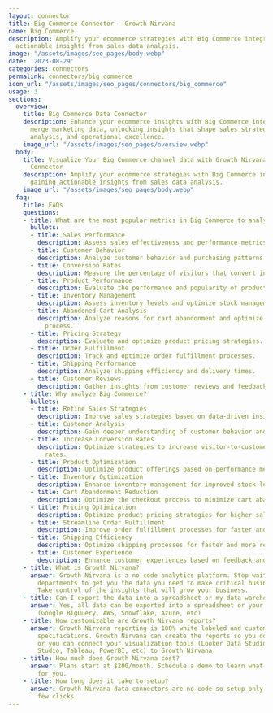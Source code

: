 ```yaml
---
layout: connector
title: Big Commerce Connector - Growth Nirvana
name: Big Commerce
description: Amplify your ecommerce strategies with Big Commerce integration, gaining
  actionable insights from sales data analysis.
image: "/assets/images/seo_pages/body.webp"
date: '2023-08-29'
categories: connectors
permalink: connectors/big_commerce
icon_url: "/assets/images/seo_pages/connectors/big_commerce"
usage: 3
sections:
  overview:
    title: Big Commerce Data Connector
    description: Enhance your ecommerce insights with Big Commerce integration. Seamlessly
      merge marketing data, unlocking insights that shape sales strategies, customer
      analysis, and operational excellence.
    image_url: "/assets/images/seo_pages/overview.webp"
  body:
    title: Visualize Your Big Commerce channel data with Growth Nirvana's Big Commerce
      Connector
    description: Amplify your ecommerce strategies with Big Commerce integration,
      gaining actionable insights from sales data analysis.
    image_url: "/assets/images/seo_pages/body.webp"
  faq:
    title: FAQs
    questions:
    - title: What are the most popular metrics in Big Commerce to analyze?
      bullets:
      - title: Sales Performance
        description: Assess sales effectiveness and performance metrics.
      - title: Customer Behavior
        description: Analyze customer behavior and purchasing patterns.
      - title: Conversion Rates
        description: Measure the percentage of visitors that convert into customers.
      - title: Product Performance
        description: Evaluate the performance and popularity of products.
      - title: Inventory Management
        description: Assess inventory levels and optimize stock management.
      - title: Abandoned Cart Analysis
        description: Analyze reasons for cart abandonment and optimize the checkout
          process.
      - title: Pricing Strategy
        description: Evaluate and optimize product pricing strategies.
      - title: Order Fulfillment
        description: Track and optimize order fulfillment processes.
      - title: Shipping Performance
        description: Analyze shipping efficiency and delivery times.
      - title: Customer Reviews
        description: Gather insights from customer reviews and feedback.
    - title: Why analyze Big Commerce?
      bullets:
      - title: Refine Sales Strategies
        description: Improve sales strategies based on data-driven insights.
      - title: Customer Analysis
        description: Gain deeper understanding of customer behavior and preferences.
      - title: Increase Conversion Rates
        description: Optimize strategies to increase visitor-to-customer conversion
          rates.
      - title: Product Optimization
        description: Optimize product offerings based on performance metrics.
      - title: Inventory Optimization
        description: Enhance inventory management for improved stock levels and availability.
      - title: Cart Abandonment Reduction
        description: Optimize the checkout process to minimize cart abandonment.
      - title: Pricing Optimization
        description: Optimize product pricing strategies for higher sales and profitability.
      - title: Streamline Order Fulfillment
        description: Improve order fulfillment processes for faster and smoother operations.
      - title: Shipping Efficiency
        description: Optimize shipping processes for faster and more reliable deliveries.
      - title: Customer Experience
        description: Enhance customer experiences based on feedback and reviews.
    - title: What is Growth Nirvana?
      answer: Growth Nirvana is a no code analytics platform. Stop waiting for other
        departments to get you the data you need to make critical business decisions.
        Take control of the insights that will grow your business.
    - title: Can I export the data into a spreadsheet or my data warehouse?
      answer: Yes, all data can be exported into a spreadsheet or your data warehouse
        (Google BigQuery, AWS, Snowflake, Azure, etc)
    - title: How customizable are Growth Nirvana reports?
      answer: Growth Nirvana reporting is 100% white labeled and customized to your
        specifications. Growth Nirvana can create the reports so you don’t have to
        or you can connect your visualization tools (Looker Data Studio/Google Data
        Studio, Tableau, PowerBI, etc) to Growth Nirvana.
    - title: How much does Growth Nirvana cost?
      answer: Plans start at $200/month. Schedule a demo to learn what plan is best
        for you.
    - title: How long does it take to setup?
      answer: Growth Nirvana data connectors are no code so setup only requires a
        few clicks.
---
```

